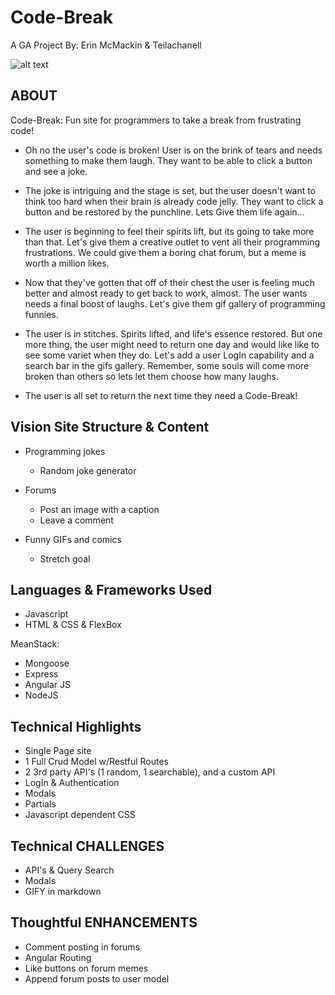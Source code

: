 # Code-Break
 A GA Project
 By: Erin McMackin & Teilachanell

![alt text](https://media.giphy.com/media/dNgK7Ws7y176U/giphy.gif)

## ABOUT
Code-Break: Fun site for programmers to take a break from frustrating code!

* Oh no the user's code is broken! User is on the brink of tears and needs something to make them laugh. They want to be able to click a button and see a joke.

* The joke is intriguing and the stage is set, but the user doesn't want to think too hard when their brain is already code jelly. They want to  click a button and be restored by the punchline. Lets Give them life again...

* The user is beginning to feel their spirits lift, but its going to take more than that. Let's give them a creative outlet to vent all their programming frustrations. We could give them a boring chat forum, but a meme is worth a million likes.

* Now that they've gotten that off of their chest the user is feeling much better and almost ready to get back to work, almost. The user wants needs a final boost of laughs. Let's give them gif gallery of programming funnies.

* The user is in stitches. Spirits lifted, and life's essence restored. But one more thing, the user might need to return one day and would like like to see some variet when they do. Let's add a user LogIn capability and a search bar in the gifs gallery. Remember, some souls will come more broken than others so lets let them choose how many laughs.

* The user is all set to return the next time they need a Code-Break!


## Vision Site Structure & Content
  * Programming jokes
    - Random joke generator

  * Forums
    - Post an image with a caption
    - Leave a comment

 * Funny GIFs and comics
   - Stretch goal

## Languages & Frameworks Used
  * Javascript
  * HTML & CSS & FlexBox

MeanStack:
  * Mongoose
  * Express
  * Angular JS
  * NodeJS


## Technical Highlights
  * Single Page site
  * 1 Full Crud Model w/Restful Routes
  * 2 3rd party API's (1 random, 1 searchable), and a custom API
  * LogIn & Authentication
  * Modals
  * Partials
  * Javascript dependent CSS


## Technical CHALLENGES
  * API's & Query Search
  * Modals
  * GIFY in markdown

## Thoughtful ENHANCEMENTS
  * Comment posting in forums
  * Angular Routing
  * Like buttons on forum memes
  * Append forum posts to user model
